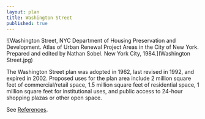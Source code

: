 ```yaml
---
layout: plan
title: Washington Street
published: true
---
```


<!---![Washington Street, NYC Department of Housing Preservation and Development. Community Development Progress Report: 1968. Prepared and edited by Nathan Sobel. New York City, 1968.](Washington St 1968 I.png)
![Washington Street, NYC Department of Housing Preservation and Development. Community Development Progress Report: 1968. Prepared and edited by Nathan Sobel. New York City, 1968.](Washington St 1968 II.png)-->
![Washington Street, NYC Department of Housing Preservation and Development. Atlas of Urban Renewal Project Areas in the City of New York. Prepared and edited by Nathan Sobel. New York City, 1984.](Washington Street.jpg)

The Washington Street plan was adopted in 1962, last revised in 1992, and expired in 2002. Proposed uses for the plan area include 2 million square feet of commercial/retail space, 1.5 million square feet of residential space, 1 million square feet for institutional uses, and public access to 24-hour shopping plazas or other open space.

See [References](http://www.urbanreviewer.org/#page=references.html).
